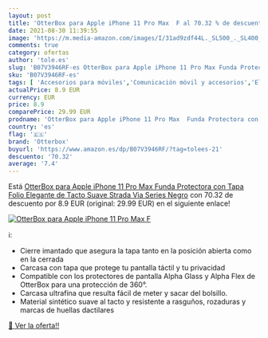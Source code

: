 ```yaml
---
layout: post
title: 'OtterBox para Apple iPhone 11 Pro Max  F al 70.32 % de descuento'
date: 2021-08-30 11:39:55
image: 'https://m.media-amazon.com/images/I/31ad9zdf44L._SL500_._SL400_.jpg'
comments: true
category: ofertas
author: 'tole.es'
slug: 'B07V3946RF-es OtterBox para Apple iPhone 11 Pro Max Funda Protectora con...'
sku: 'B07V3946RF-es'
tags: [ 'Accesorios para móviles','Comunicación móvil y accesorios','Electrónica','Fundas cartucheras para móviles','Fundas y carcasas para teléfonos móviles','apple','iphone','otterbox', ]
actualPrice: 8.9 EUR
currency: EUR
price: 8.9
comparePrice: 29.99 EUR
prodname: 'OtterBox para Apple iPhone 11 Pro Max  Funda Protectora con Tapa Folio Elegante de Tacto Suave  Strada Via Series  Negro'
country: 'es'
flag: '🇪🇸'
brand: 'Otterbox'
buyurl: 'https://www.amazon.es/dp/B07V3946RF/?tag=tolees-21'
descuento: '70.32'
average: '7.4'
---
```


Está [OtterBox para Apple iPhone 11 Pro Max  Funda Protectora con Tapa Folio Elegante de Tacto Suave  Strada Via Series  Negro](https://www.amazon.es/dp/B07V3946RF/?tag=tolees-21) con 70.32 de descuento por 8.9 EUR (original: 29.99 EUR) en el siguiente enlace!

[![OtterBox para Apple iPhone 11 Pro Max  F](https://m.media-amazon.com/images/I/31ad9zdf44L._SL500_._SL400_.jpg)](https://www.amazon.es/dp/B07V3946RF/?tag=tolees-21)

ℹ️:

- Cierre imantado que asegura la tapa tanto en la posición abierta como en la cerrada
- Carcasa con tapa que protege tu pantalla táctil y tu privacidad
- Compatible con los protectores de pantalla Alpha Glass y Alpha Flex de OtterBox para una protección de 360°.
- Carcasa ultrafina que resulta fácil de meter y sacar del bolsillo.
- Material sintético suave al tacto y resistente a rasguños, rozaduras y marcas de huellas dactilares

[🛒 Ver la oferta!!](https://www.amazon.es/dp/B07V3946RF/?tag=tolees-21)
